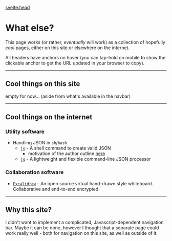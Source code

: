 <script lang="ts">
  import { siteTitle } from "$lib/config";
</script>

<svelte:head>

  <title>What else? | {siteTitle}</title>
  <meta name="description" content="Page with various links to content on this site and elsewhere on the internet" />
</svelte:head>

<div class="blog">

# What else?

This page works (or rather, _eventually_ will work) as a collection of hopefully _cool_ pages, either on this site or elsewhere on the internet.

All headers have anchors on hover (you can tap-hold on mobile to show the clickable anchor to get the URL updated in your browser to copy).

---

## Cool things on this site

empty for now... (aside from what's available in the navbar)

---

## Cool things on the internet

### Utility software

- Handling JSON in `sh`/`bash`
  - [`jo`](https://github.com/jpmens/jo) - A shell command to create valid JSON
    - motivation of the author outline [here](https://jpmens.net/2016/03/05/a-shell-command-to-create-json-jo/)
  - [`jq`](https://github.com/jqlang/jq) - A lightweight and flexible command-line JSON processor

### Collaboration software

- [`Excalidraw`](https://github.com/excalidraw/excalidraw) - An open source virtual hand-drawn style whiteboard. Collaborative and end-to-end encrypted.

---

<h2 class="red">Why this site?</h2>

I didn't want to implement a complicated, Javascript-dependent navigation bar. Maybe it can be done, however I thought that a separate page could work really well - both for navigation on this site, as well as outside of it.

</div>

<style lang="scss">
	.red {
		color: getColor(red)
	}
</style>
